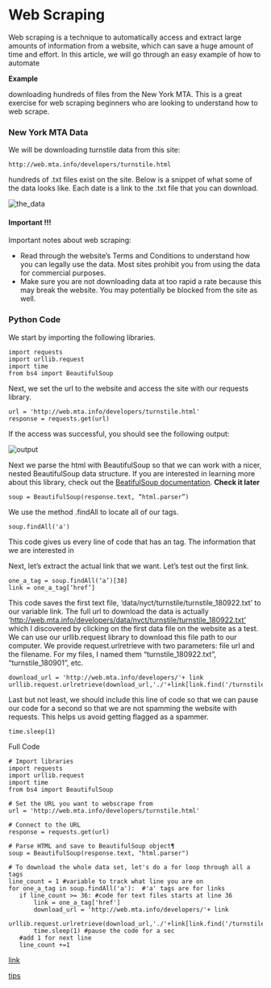 # Web Scraping

Web scraping is a technique to automatically access and extract large amounts of information from a website, which can save a huge amount of time and effort. In this article, we will go through an easy example of how to automate


**Example**

downloading hundreds of files from the New York MTA. This is a great exercise for web scraping beginners who are looking to understand how to web scrape.

### New York MTA Data
We will be downloading turnstile data from this site:

`` http://web.mta.info/developers/turnstile.html ``

hundreds of .txt files exist on the site. Below is a snippet of what some of the data looks like. Each date is a link to the .txt file that you can download.

![the_data](https://miro.medium.com/max/233/1*5Hwlx8IZxJ0m7AIx0TnddA.png)


#### Important !!!
Important notes about web scraping:
 - Read through the website’s Terms and Conditions to understand how you can legally use the data. Most sites prohibit you from using the data for commercial purposes.
 - Make sure you are not downloading data at too rapid a rate because this may break the website. You may potentially be blocked from the site as well.


### Python Code

We start by importing the following libraries.

```
import requests
import urllib.request
import time
from bs4 import BeautifulSoup
```


Next, we set the url to the website and access the site with our requests library.

```
url = 'http://web.mta.info/developers/turnstile.html'
response = requests.get(url)

```

If the access was successful, you should see the following output:

![output](https://miro.medium.com/max/414/1*fyqRGzG8IbhhjxF2Q5MU_Q.png)

Next we parse the html with BeautifulSoup so that we can work with a nicer, nested BeautifulSoup data structure. If you are interested in learning more about this library, check out the [BeatifulSoup documentation](https://www.crummy.com/software/BeautifulSoup/bs4/doc/).   **Check it later**

```
soup = BeautifulSoup(response.text, “html.parser”)
```
We use the method .findAll to locate all of our <a> tags.
 
```
soup.findAll('a')
```

 This code gives us every line of code that has an <a> tag. The information that we are interested in 
 
 
 Next, let’s extract the actual link that we want. Let’s test out the first link.
 
 ```
one_a_tag = soup.findAll(‘a’)[38]
link = one_a_tag[‘href’]
 ```

 This code saves the first text file, ‘data/nyct/turnstile/turnstile_180922.txt’ to our variable link. The full url to download the data is actually ‘http://web.mta.info/developers/data/nyct/turnstile/turnstile_180922.txt’ which I discovered by clicking on the first data file on the website as a test. We can use our urllib.request library to download this file path to our computer. We provide request.urlretrieve with two parameters: file url and the filename. For my files, I named them “turnstile_180922.txt”, “turnstile_180901”, etc.


```
download_url = 'http://web.mta.info/developers/'+ link
urllib.request.urlretrieve(download_url,'./'+link[link.find('/turnstile_')+1:])
```
Last but not least, we should include this line of code so that we can pause our code for a second so that we are not spamming the website with requests. This helps us avoid getting flagged as a spammer.
 
```
time.sleep(1)
```

Full Code
 ```
 # Import libraries
import requests
import urllib.request
import time
from bs4 import BeautifulSoup

# Set the URL you want to webscrape from
url = 'http://web.mta.info/developers/turnstile.html'

# Connect to the URL
response = requests.get(url)

# Parse HTML and save to BeautifulSoup object¶
soup = BeautifulSoup(response.text, "html.parser")

# To download the whole data set, let's do a for loop through all a tags
line_count = 1 #variable to track what line you are on
for one_a_tag in soup.findAll('a'):  #'a' tags are for links
    if line_count >= 36: #code for text files starts at line 36
        link = one_a_tag['href']
        download_url = 'http://web.mta.info/developers/'+ link
        urllib.request.urlretrieve(download_url,'./'+link[link.find('/turnstile_')+1:]) 
        time.sleep(1) #pause the code for a sec
    #add 1 for next line
    line_count +=1
 ```
 



[link](https://towardsdatascience.com/how-to-web-scrape-with-python-in-4-minutes-bc49186a8460)
 
 
[tips](https://www.danielherediamejias.com/6-basic-tips-to-perform-web-scraping-with-python/)
